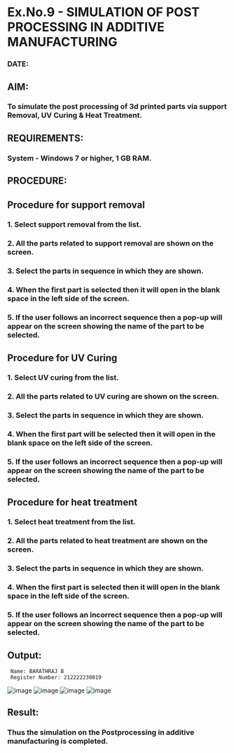 # Ex.No.9 - SIMULATION OF POST PROCESSING IN ADDITIVE MANUFACTURING

### DATE: 

## AIM: 
### To simulate the post processing of 3d printed parts via support Removal, UV Curing & Heat Treatment.

## REQUIREMENTS:
### System - Windows 7 or higher, 1 GB RAM.

## PROCEDURE:

## Procedure for support removal
### 1.	Select support removal from the list.
### 2.	All the parts related to support removal are shown on the screen.
### 3.	Select the parts in sequence in which they are shown.
### 4.	When the first part is selected then it will open in the blank space in the left side of the screen.
### 5.	If the user follows an incorrect sequence then a pop-up will appear on the screen showing the name of the part to be selected.

## Procedure for UV Curing
### 1.	Select UV curing from the list.
### 2.	All the parts related to UV curing are shown on the screen.
### 3.	Select the parts in sequence in which they are shown.
### 4.	When the first part will be selected then it will open in the blank space on the left side of the screen.
### 5.	If the user follows an incorrect sequence then a pop-up will appear on the screen showing the name of the part to be selected.

## Procedure for heat treatment
### 1.	Select heat treatment from the list.
### 2.	All the parts related to heat treatment are shown on the screen.
### 3.	Select the parts in sequence in which they are shown.
### 4.	When the first part is selected then it will open in the blank space in the left side of the screen.
### 5.	If the user follows an incorrect sequence then a pop-up will appear on the screen showing the name of the part to be selected.

## Output:

```
 Name: BARATHRAJ B
 Register Number: 212222230019
```
![image](https://github.com/Gchethankumar/Ex.No.9---SIMULATION-OF-POST--PROCESSING-IN-ADDITIVE-MANUFACTURING/assets/118348224/bee97834-fdb1-4863-ab16-a2622ba01307)
![image](https://github.com/Gchethankumar/Ex.No.9---SIMULATION-OF-POST--PROCESSING-IN-ADDITIVE-MANUFACTURING/assets/118348224/d85d369f-df81-4513-89f7-f350a9f0fd27)
![image](https://github.com/Gchethankumar/Ex.No.9---SIMULATION-OF-POST--PROCESSING-IN-ADDITIVE-MANUFACTURING/assets/118348224/2b965631-884e-494e-8902-49bebf91b50e)
![image](https://github.com/Gchethankumar/Ex.No.9---SIMULATION-OF-POST--PROCESSING-IN-ADDITIVE-MANUFACTURING/assets/118348224/266eb509-2c58-41f4-839b-e56fedff517c)



## Result: 
### Thus the simulation on the Postprocessing in additive manufacturing is completed.
